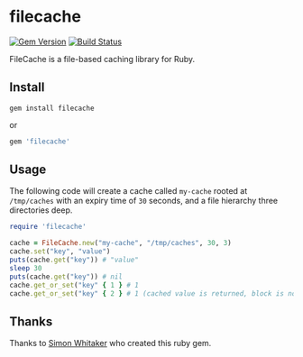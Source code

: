 # filecache

[![Gem Version](https://badge.fury.io/rb/filecache.svg)](http://badge.fury.io/rb/filecache)
[![Build Status](https://travis-ci.org/leighmcculloch/filecache-ruby.svg)](https://travis-ci.org/leighmcculloch/filecache-ruby)

FileCache is a file-based caching library for Ruby.

## Install

```
gem install filecache
```

or

```ruby
gem 'filecache'
```

## Usage

The following code will create a cache called `my-cache` rooted at `/tmp/caches` with an expiry time of `30` seconds, and a file hierarchy three directories deep.

```ruby
require 'filecache'

cache = FileCache.new("my-cache", "/tmp/caches", 30, 3)
cache.set("key", "value")
puts(cache.get("key")) # "value"
sleep 30
puts(cache.get("key")) # nil
cache.get_or_set("key" { 1 } # 1
cache.get_or_set("key" { 2 } # 1 (cached value is returned, block is not executed)
```

## Thanks

Thanks to [Simon Whitaker](http://github.com/simonwhitaker/filecache-ruby) who created this ruby gem.
